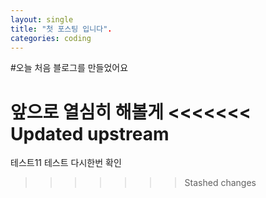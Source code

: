 ```yaml
---
layout: single
title: "첫 포스팅 입니다".
categories: coding
---
```


#오늘 처음 블로그를 만들었어요

앞으로 열심히 해볼게
<<<<<<< Updated upstream
=======
테스트11
테스트 다시한번 확인
>>>>>>> Stashed changes
